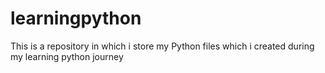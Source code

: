 # learningpython
This is a repository in which i store my Python files which i created during my learning python journey
